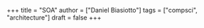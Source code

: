+++
title = "SOA"
author = ["Daniel Biasiotto"]
tags = ["compsci", "architecture"]
draft = false
+++
